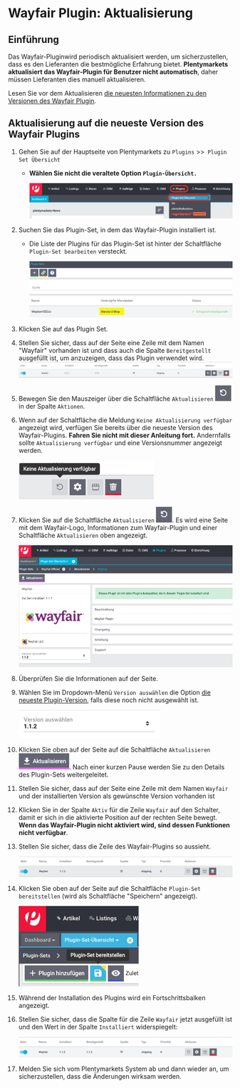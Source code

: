 # Wayfair Plugin: Aktualisierung

## Einführung
Das Wayfair-Pluginwird  periodisch aktualisiert werden, um sicherzustellen, dass es den Lieferanten die bestmögliche Erfahrung bietet. **Plentymarkets aktualisiert das Wayfair-Plugin für Benutzer nicht automatisch**, daher müssen Lieferanten dies manuell aktualisieren.

Lesen Sie vor dem Aktualisieren [die neuesten Informationen zu den Versionen des Wayfair Plugin](https://github.com/wayfair-contribs/plentymarkets-plugin/releases).

## Aktualisierung auf die neueste Version des Wayfair Plugins
1. Gehen Sie auf der Hauptseite von Plentymarkets zu `Plugins` >>` Plugin Set Übersicht`
    * **Wählen Sie nicht die veraltete Option `Plugin-Übersicht.`**

        ![plugins_menu_plugin_set_overview](../../../images/de/plugins_menu_plugin_set_overview.png)

2. Suchen Sie das Plugin-Set, in dem das Wayfair-Plugin installiert ist.

    * Die Liste der Plugins für das Plugin-Set ist hinter der Schaltfläche `Plugin-Set bearbeiten` versteckt.

        ![linked clients](../../../images/de/plugin_sets_linked_clients.png)

3. Klicken Sie auf das Plugin Set.

4. Stellen Sie sicher, dass auf der Seite eine Zeile mit dem Namen "Wayfair" vorhanden ist und dass auch die Spalte `Bereitgestellt` ausgefüllt ist, um anzuzeigen, dass das Plugin verwendet wird.
    ![wayfair plugin needs update](../../../images/de/installation/wayfair_plugin_needs_update.png)

5. Bewegen Sie den Mauszeiger über die Schaltfläche `Aktualisieren` ![update button](../../../images/common/button_update.png) in der Spalte `Aktionen`.

6. Wenn auf der Schaltfläche die Meldung `Keine Aktualisierung verfügbar` angezeigt wird, verfügen Sie bereits über die neueste Version des Wayfair-Plugins. **Fahren Sie nicht mit dieser Anleitung fort.** Andernfalls sollte `Aktualisierung verfügbar` und eine Versionsnummer angezeigt werden.

      ![no update](../../../images/de/installation/no_update.png)

7. Klicken Sie auf die Schaltfläche `Aktualisieren` ![update button](../../../images/common/button_update.png). Es wird eine Seite mit dem Wayfair-Logo, Informationen zum Wayfair-Plugin und einer Schaltfläche `Aktualisieren` oben angezeigt.


    ![update page](../../../images/de/installation/update_page.png)

8. Überprüfen Sie die Informationen auf der Seite.

9. Wählen Sie im Dropdown-Menü `Version auswählen` die Option [die neueste Plugin-Version](https://github.com/wayfair-contribs/plentymarkets-plugin/releases), falls diese noch nicht ausgewählt ist.

    ![update selector](../../../images/de/installation/update_version_selection.png)

10. Klicken Sie oben auf der Seite auf die Schaltfläche `Aktualisieren` ![update button](../../../images/de/installation/update_button.png). Nach einer kurzen Pause werden Sie zu den Details des Plugin-Sets weitergeleitet.

11. Stellen Sie sicher, dass auf der Seite eine Zeile mit dem Namen `Wayfair` und der installierten Version als gewünschte Version vorhanden ist

12. Klicken Sie in der Spalte `Aktiv` für die Zeile `Wayfair` auf den Schalter, damit er sich in die aktivierte Position auf der rechten Seite bewegt. **Wenn das Wayfair-Plugin nicht aktiviert wird, sind dessen Funktionen nicht verfügbar**.

13. Stellen Sie sicher, dass die Zeile des Wayfair-Plugins so aussieht.

    ![wayfair plugin not yet deployed](../../../images/de/installation/wayfair_plugin_not_yet_deployed.png)

14. Klicken Sie oben auf der Seite auf die Schaltfläche `Plugin-Set bereitstellen` (wird als Schaltfläche "Speichern" angezeigt).

    ![deploy plugin set button](../../../images/de/installation/button_deploy_plugin_set.png)

15. Während der Installation des Plugins wird ein Fortschrittsbalken angezeigt.

16. Stellen Sie sicher, dass die Spalte für die Zeile `Wayfair` jetzt ausgefüllt ist und den Wert in der Spalte `Installiert` widerspiegelt:

    ![wayfair plugin deployed](../../../images/de/installation/wayfair_plugin_deployed.png)

17. Melden Sie sich vom Plentymarkets System ab und dann wieder an, um sicherzustellen, dass die Änderungen wirksam werden.

